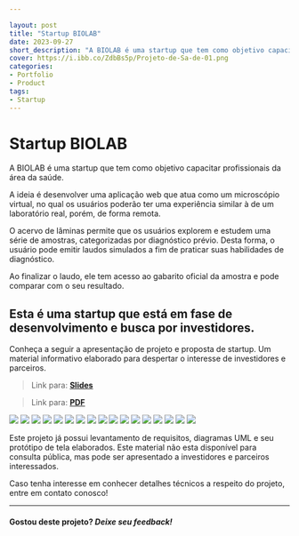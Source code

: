 ```yaml
---

layout: post
title: "Startup BIOLAB"
date: 2023-09-27
short_description: "A BIOLAB é uma startup que tem como objetivo capacitar profissionais da área da saúde. Leia mais e conheço este projeto!"
cover: https://i.ibb.co/ZdbBs5p/Projeto-de-Sa-de-01.png
categories:
- Portfolio
- Product
tags:
- Startup
---
```


# Startup BIOLAB


A BIOLAB é uma startup que tem como objetivo capacitar profissionais da área da saúde. 

A ideia é desenvolver uma aplicação web que atua como um microscópio virtual, no qual os usuários poderão ter uma experiência similar à de um laboratório real, porém, de forma remota.

O acervo de lâminas permite que os usuários explorem e estudem uma série de amostras, categorizadas por diagnóstico prévio. Desta forma, o usuário pode emitir laudos simulados a fim de praticar suas habilidades de diagnóstico.

Ao finalizar o laudo, ele tem acesso ao gabarito oficial da amostra e pode comparar com o seu resultado.

## **Esta é uma startup que está em fase de desenvolvimento e busca por investidores.**

Conheça a seguir a apresentação de projeto e proposta de startup. Um material informativo elaborado para despertar o interesse de investidores e parceiros.


> Link para:
> [**Slides**](https://docs.google.com/presentation/d/e/2PACX-1vQz8wd9ZpSJL9tiGs1w5UVUFvW_vJkIWEhpu71FdTdIBPeSFtJ77LRcoEZK68C-aGt1n56eIzHxtN-y/pub?start=false&loop=false&delayms=3000)


> Link para:
> [**PDF**](https://drive.google.com/file/d/1k20pk-g6oRyebVVCoiO5WlwstNQOaiUA/view?usp=sharing)


<img src="https://i.ibb.co/ZdbBs5p/Projeto-de-Sa-de-01.png" class="">
<img src="https://i.ibb.co/7VDf85F/Projeto-de-Sa-de-02.png" class="">
<img src="https://i.ibb.co/qJsskmF/Projeto-de-Sa-de-03.png" class="">
<img src="https://i.ibb.co/mTnXXpX/Projeto-de-Sa-de-04.png" class="">
<img src="https://i.ibb.co/DWsjT9g/Projeto-de-Sa-de-05.png" class="">
<img src="https://i.ibb.co/Z629FV9/Projeto-de-Sa-de-06.png" class="">
<img src="https://i.ibb.co/ry3DdSz/Projeto-de-Sa-de-07.png" class="">
<img src="https://i.ibb.co/4dwxcpS/Projeto-de-Sa-de-08.png" class="">
<img src="https://i.ibb.co/BNYCT0D/Projeto-de-Sa-de-09.png" class="">
<img src="https://i.ibb.co/x6Hpfvy/Projeto-de-Sa-de-10.png" class="">
<img src="https://i.ibb.co/YTXSkZq/Projeto-de-Sa-de-11.png" class="">
<img src="https://i.ibb.co/Pg1DSJD/Projeto-de-Sa-de-12.png" class="">
<img src="https://i.ibb.co/2Sx0mrq/Projeto-de-Sa-de-13.png" class="">
<img src="https://i.ibb.co/Ht2jj8M/Projeto-de-Sa-de-14.png" class="">
<img src="https://i.ibb.co/jkF8Lbn/Projeto-de-Sa-de-15.png" class="">
<img src="https://i.ibb.co/gZD9Bg9/Projeto-de-Sa-de-16.png" class="">
<img src="https://i.ibb.co/Hxbg8f5/Projeto-de-Sa-de-17.png" class="">

Este projeto já possui levantamento de requisitos, diagramas UML e seu protótipo de tela elaborados. Este material não esta disponível para consulta pública, mas pode ser apresentado a investidores e parceiros interessados.

Caso tenha interesse em conhecer detalhes técnicos a respeito do projeto, entre em contato conosco! 

--- 
#### **Gostou deste projeto?** *Deixe seu feedback!* 


